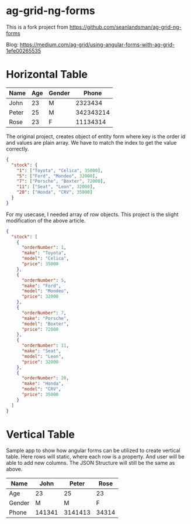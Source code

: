 # ag-grid-ng-forms

This is a fork project from https://github.com/seanlandsman/ag-grid-ng-forms

Blog: https://medium.com/ag-grid/using-angular-forms-with-ag-grid-1efe00265535

# Horizontal Table

| Name  | Age | Gender | Phone     |
| ----- | --- | ------ | --------- |
| John  | 23  | M      | 2323434   |
| Peter | 25  | M      | 342343214 |
| Rose  | 23  | F      | 11134314  |

The original project, creates object of entity form where key is the order id and values are plain array. We have to match
the index to get the value correctly.

```json
{
  "stock": {
    "1": ["Toyota", "Celica", 35000],
    "5": ["Ford", "Mondeo", 32000],
    "7": ["Porsche", "Boxter", 72000],
    "11": ["Seat", "Leon", 32000],
    "20": ["Honda", "CRV", 35000]
  }
}
```

For my usecase, I needed array of row objects. This project is the slight modification of the above article.

```json
{
  "stock": [
    {
      "orderNumber": 1,
      "make": "Toyota",
      "model": "Celica",
      "price": 35000
    },
    {
      "orderNumber": 5,
      "make": "Ford",
      "model": "Mondeo",
      "price": 32000
    },
    {
      "orderNumber": 7,
      "make": "Porsche",
      "model": "Boxter",
      "price": 72000
    },
    {
      "orderNumber": 11,
      "make": "Seat",
      "model": "Leon",
      "price": 32000
    },
    {
      "orderNumber": 20,
      "make": "Honda",
      "model": "CRV",
      "price": 35000
    }
  ]
}
```

# Vertical Table

Sample app to show how angular forms can be utilized to create vertical table. Here rows will static, where each row is a property. And user will be able to add new columns. The JSON Structure will still be the same as above.

| Name   | John   | Peter   | Rose  |
| ------ | ------ | ------- | ----- |
| Age    | 23     | 25      | 23    |
| Gender | M      | M       | F     |
| Phone  | 141341 | 3141413 | 34314 |
